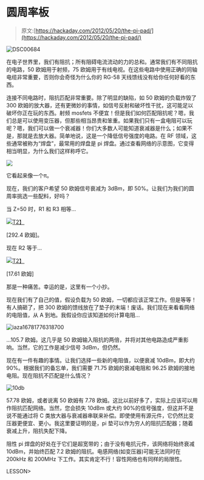 # 圆周率板

> 原文:[https://hackaday.com/2012/05/20/the-pi-pad/](https://hackaday.com/2012/05/20/the-pi-pad/)

![](../Images/3464596a5bc68e757247d1bab898d542.png "DSC00684")

在电子世界里，我们有阻抗；所有阻碍电流流动的力的总和。通常我们有不同阻抗的电路，50 欧姆用于射频，75 欧姆用于有线电视。在这些电路中使用正确的同轴电缆非常重要，否则你会奇怪为什么你的 RG-58 天线馈线没有给你任何好看的东西。

连接不同电路时，阻抗匹配非常重要。除了明显的缺陷，如 50 欧姆的负载炸毁了 300 欧姆的放大器，还有更微妙的事情，如信号反射和破坏性干扰，这可能足以破坏你正在玩的东西。射频 mosfets 不便宜！但是我们如何匹配阻抗呢？嗯，我们总是可以使用变压器，但那些相当昂贵和笨重。如果我们只有一盒电阻可以玩呢？嗯，我们可以做一个衰减器！你们大多数人可能知道衰减器是什么；如果不是，那就是去放大器。简单地说，这是一个降低信号强度的电路。在 RF 领域，这些通常被称为“焊盘”，最常用的焊盘是 pi 焊盘。通过查看网络的示意图，它变得相当明显，为什么我们这样称呼它。

![](../Images/4eab225f21d24f795d4767f5a11e122b.png)

它看起来像一个π。

现在，我们的客户希望 50 欧姆信号衰减为 3dBm，即 50%。让我们为我们的圆周率挑选一些配料，好吗？

当 Z=50 时，R1 和 R3 相等…

[![](../Images/42f9e25e1d847ff0d6add45051b132c1.png)T2】](http://upload.wikimedia.org/wikipedia/en/math/f/5/c/f5ceb81aab0826f8e6b99eeeb98681bd.png)

[292.4 欧姆]。

现在 R2 等于…

[![](../Images/9b5a01107b5a8ef57695a496b209f22c.png)T2】](http://upload.wikimedia.org/wikipedia/en/math/0/6/0/0602d20deb74e5caef5074a0a9c1914c.png)

[17.61 欧姆]

那是一种痛苦。幸运的是，这里有一个小抄。

现在我们有了自己的值，假设负载为 50 欧姆，一切都应该正常工作。但是等等！有人搞砸了，把 300 欧姆的馈线放在了垫子的末端！废话。我们现在来看看网络的电阻值，从 A 到地。我假设你应该知道如何计算电阻…

![](../Images/3298454e5dd0c23843534b028643e9c2.png "iaza16781776318700")

…105.7 欧姆。这几乎是 50 欧姆输入阻抗的两倍，并将对其他电路造成严重影响。当然，它的工作是减少信号 3dBm，但仍然。

现在有一件有趣的事情。让我们选择一些新的电阻值，以便衰减 10dBm，即大约 90%。根据我们的备忘单，我们需要 71.75 欧姆的衰减电阻和 96.25 欧姆的接地电阻。现在阻抗不匹配是什么情况？

![](../Images/68f8665376444f087a43f145587042ae.png "10db")

57.78 欧姆，或者说离 50 欧姆有 7.78 欧姆。这比以前好多了，实际上应该可以用作阻抗匹配网络。当然，您会损失 10dBm 或大约 90%的信号强度，但这并不是说不能通过将 C 类放大器与衰减器串联来补偿。即使使用有源元件，它仍然比变压器更便宜、更小。我这里要证明的是，pi 垫可以作为穷人的阻抗匹配器；随着衰减上升，阻抗失配下降。

阻性 pi 焊盘的好处在于它们是超宽带的；由于没有电抗元件，该网络将始终衰减 10dBm，并始终匹配 7.2 欧姆的阻抗。电感网络(如变压器)可能无法同时在 200kHz 和 200MHz 下工作。其实肯定不行！容性网络也有同样的局限性。

LESSON>